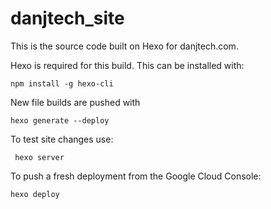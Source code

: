 # danjtech_site

This is the source code built on Hexo for danjtech.com.

Hexo is required for this build. This can be installed with:

`npm install -g hexo-cli`

New file builds are pushed with

`hexo generate --deploy`

To test site changes use:

` hexo server`

To push a fresh deployment from the Google Cloud Console:

`hexo deploy`
